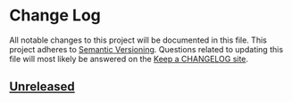 # Change Log
All notable changes to this project will be documented in this file.
This project adheres to [Semantic Versioning](http://semver.org/).
Questions related to updating this file will most likely be answered
on the [Keep a CHANGELOG site](http://keepachangelog.com/).

## [Unreleased][unreleased]


[unreleased]: https://github.com/ishotfirst/climbing-server/compare/master...HEAD
